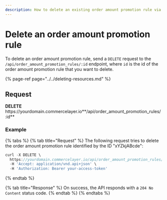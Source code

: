 ```yaml
---
description: How to delete an existing order amount promotion rule via API
---
```


# Delete an order amount promotion rule

To delete an order amount promotion rule, send a `DELETE` request to the `/api/order_amount_promotion_rules/:id` endpoint, where `id` is the id of the order amount promotion rule that you want to delete.

{% page-ref page="../../deleting-resources.md" %}

## Request

**DELETE** https://<i></i>yourdomain.commercelayer.io**/api/order_amount_promotion_rules/:id**

### Example

{% tabs %}
{% tab title="Request" %}
The following request tries to delete the order amount promotion rule identified by the ID "xYZkjABcde":

```javascript
curl -X DELETE \
  https://yourdomain.commercelayer.io/api/order_amount_promotion_rules/xYZkjABcde \
  -H 'Accept: application/vnd.api+json' \
  -H 'Authorization: Bearer your-access-token'
```
{% endtab %}

{% tab title="Response" %}
On success, the API responds with a `204 No Content` status code.
{% endtab %}
{% endtabs %}

